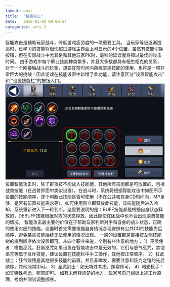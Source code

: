 ```yaml
---
layout: post
title:  "智能攻击"
date:   2016-01-02 00:00:57
categories: arts_2
---
```


<div class="post-content">	
<p>
	智能攻击是辅助玩家战斗，降低游戏疲劳度的一项重要工具。
	当玩家等级逐渐提高时，已学习的技能将很快超过游戏主界面上可显示的4个位置，虽然有技能切换按钮，但在实际战斗中尤其是和其他玩家PK时，毫秒的延误就将错过最佳的攻击时间。
	由于游戏中每个职业技能种类繁多，并且大多数都具有相生相克的关系，对于一个刚接触战斗的玩家，想要在短时间内熟练掌握技能的使用，也将是一项非常巨大的挑战！因此游戏在技能设置中新增了此功能，请注意区分“设置智能攻击” 和 “设置技能栏”的按钮入口。
	<img src="/images/arts/intel1.jpg">
	设置智能攻击时，除了群攻技不能放入技能槽，其他所有技能都是可放置的，包括战兽技能（在战兽界面中类似设置）。在战斗时，系统将根据智能攻击中如图所示设置的技能顺序，逐个判断此技能是否可使用（不在公共和自身CD时间内，MP足够，是否有前置技能需求等），如可使用则立即释放此技能，该技能随后进入冷却，系统重新进入下一轮判断。这里要说明的是：BUFF技能都是根据自身状态释放的，DEBUFF技能根据对方的状态释放，因此即使在团战中也不会出现浪费技能的情况。
	智能攻击最主要的价值在于帮助玩家判断对手和自身的战斗状态，正确的使用对应的技能。设置时首先需要根据自身情况合理安排有公共CD的技能先后顺序，避免某些技能始终无法使用的情况出现。
	一般的设置都是直接按左侧技能树的排列顺序依次设置即可。从四个职业来说，个别有些注意的地方：
	1）巫灵使者：嗜血巫咒，狂暴巫咒如果设置在智能攻击中是无效的，它们与怒气巫咒，禁锢巫咒等属于互斥技能，建议设置在技能栏中手工操作，其他按正常顺序。
	2）狂武战士：狂气致残是其他很多技能的前置，并且非瞬发，需要注意和狂力之锤的先后顺序，其他照常即可。
	3）圣魔剑士：如无特殊考虑，照常即可。
	4）暗影枪手：如无特殊考虑，照常即可。
	如有未解释清楚的地方，玩家可自己根据上述工作原理，考虑并测试调整顺序。
</p>
</div>